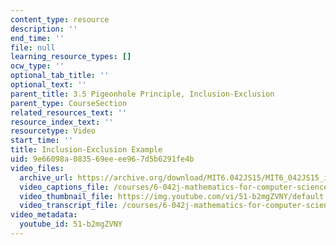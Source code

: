 ```yaml
---
content_type: resource
description: ''
end_time: ''
file: null
learning_resource_types: []
ocw_type: ''
optional_tab_title: ''
optional_text: ''
parent_title: 3.5 Pigeonhole Principle, Inclusion-Exclusion
parent_type: CourseSection
related_resources_text: ''
resource_index_text: ''
resourcetype: Video
start_time: ''
title: Inclusion-Exclusion Example
uid: 9e66098a-0835-69ee-ee96-7d5b6291fe4b
video_files:
  archive_url: https://archive.org/download/MIT6.042JS15/MIT6_042JS15_incexc6042_video_ipod.mp4
  video_captions_file: /courses/6-042j-mathematics-for-computer-science-spring-2015/09d4c08ce240527c94dd539dee718a1a_51-b2mgZVNY.vtt
  video_thumbnail_file: https://img.youtube.com/vi/51-b2mgZVNY/default.jpg
  video_transcript_file: /courses/6-042j-mathematics-for-computer-science-spring-2015/37742e770cb1630234923b3cb6d7dd60_51-b2mgZVNY.pdf
video_metadata:
  youtube_id: 51-b2mgZVNY
---
```

